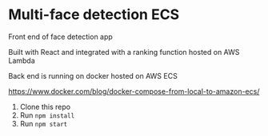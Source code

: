 # Multi-face detection ECS

Front end of face detection app

Built with React and integrated with a ranking function hosted on AWS Lambda

Back end is running on docker hosted on AWS ECS

https://www.docker.com/blog/docker-compose-from-local-to-amazon-ecs/


1. Clone this repo
2. Run `npm install`
3. Run `npm start`

